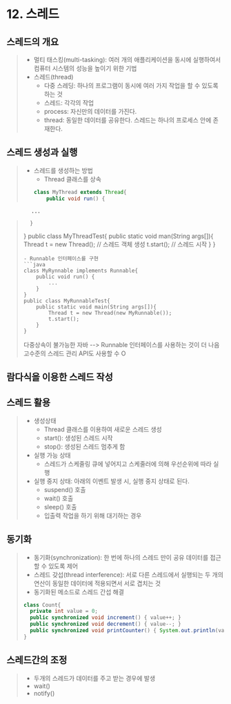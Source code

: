 # 12. 스레드
## 스레드의 개요
> - 멀티 태스킹(multi-tasking): 여러 개의 애플리케이션을 동시에 실행하여서 컴퓨터 시스템의 성능을 높이기 위한 기법
> - 스레드(thread)
> 	- 다중 스레딩: 하나의 프로그램이 동시에 여러 가지 작업을 할 수 있도록 하는 것
> 	- 스레드: 각각의 작업
> 	- process: 자신만의 데이터를 가진다.
> 	- thread: 동일한 데이터를 공유한다. 스레드는 하나의 프로세스 안에 존재한다.


## 스레드 생성과 실행
> - 스레드를 생성하는 방법
>	 - Thread 클래스를 상속
> 	```java
> 	class MyThread extends Thread{
> 		public void run() {
			...
>		}
> 	}
> 	public class MyThreadTest{
> 		public static void man(String args[]){
>			Thread t = new Thread();	// 스레드 객체 생성
>			t.start();	// 스레드 시작
> 		}
> 	}
> 	```
> 	- Runnable 인터페이스를 구현
> 	```java
> 	class MyRynnable implements Runnable{
> 		public void run() {
>			...
> 		}
> 	}
> 	public class MyRunnableTest{
> 		public static void main(String args[]){
>			Thread t = new Thread(new MyRunnable());
>			t.start();
> 		}
> 	}
> 	```
> 	다중상속이 불가능한 자바 --> Runnable 인터페이스를 사용하는 것이 더 나음
> 	고수준의 스레드 관리 API도 사용할 수 O

## 람다식을 이용한 스레드 작성

## 스레드 활용
> - 생성상태
> 	- Thread 클래스를 이용하여 새로운 스레드 생성
> 	- start(): 생성된 스레드 시작
> 	- stop(): 생성된 스레드 멈추게 함
> - 실행 가능 상태
> 	- 스레드가 스케줄링 큐에 넣어지고 스케줄러에 의해 우선순위에 따라 실행
> - 실행 중지 상태: 아래의 이벤트 발생 시, 실행 중지 상태로 된다.
> 	- suspend() 호출
> 	- wait() 호출
> 	- sleep() 호출
> 	- 입출력 작업을 하기 위해 대기하는 경우

## 동기화
> - 동기화(synchronization): 한 번에 하나의 스레드 만이 공유 데이터를 접근할 수 있도록 제어
> - 스레드 갖섭(thread interference): 서로 다른 스레드에서 실행되는 두 개의 연산이 동일한 데이터에 적용되면서 서로 겹치는 것
> - 동기화된 메소드로 스레드 간섭 해결
> ```java
> class Count{
> 	private int value = 0;
> 	public synchronized void increment() { value++; }
> 	public synchronized void decrement() { value--; }
> 	public synchronized void printCounter() { System.out.println(value); }
> }
> ```

## 스레드간의 조정
> - 두개의 스레드가 데이터를 주고 받는 경우에 발생
> - wait()
> - notify()
